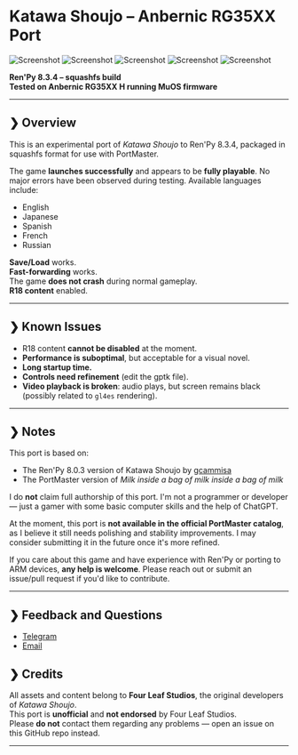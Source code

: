 # Katawa Shoujo – Anbernic RG35XX Port

![Screenshot](https://raw.githubusercontent.com/kokseen1/ks-web-client/main/assets/ui/sd-emi-c.png)
![Screenshot](https://raw.githubusercontent.com/kokseen1/ks-web-client/main/assets/ui/sd-hanako-c.png)
![Screenshot](https://raw.githubusercontent.com/kokseen1/ks-web-client/main/assets/ui/sd-lilly-c.png)
![Screenshot](https://raw.githubusercontent.com/kokseen1/ks-web-client/main/assets/ui/sd-rin-c.png)
![Screenshot](https://raw.githubusercontent.com/kokseen1/ks-web-client/main/assets/ui/sd-shizune-c.png)

**Ren'Py 8.3.4 – squashfs build**  
**Tested on Anbernic RG35XX H running MuOS firmware**

---

## ❯ Overview

This is an experimental port of *Katawa Shoujo* to Ren'Py 8.3.4, packaged in squashfs format for use with PortMaster.

The game **launches successfully** and appears to be **fully playable**. No major errors have been observed during testing. Available languages include:  
- English  
- Japanese  
- Spanish  
- French  
- Russian  

**Save/Load** works.  
**Fast-forwarding** works.  
The game **does not crash** during normal gameplay.  
**R18 content** enabled.

---

## ❯ Known Issues

- R18 content **cannot be disabled** at the moment.  
- **Performance is suboptimal**, but acceptable for a visual novel.  
- **Long startup time.**  
- **Controls need refinement** (edit the gptk file).  
- **Video playback is broken**: audio plays, but screen remains black (possibly related to `gl4es` rendering).

---

## ❯ Notes

This port is based on:  
- The Ren'Py 8.0.3 version of Katawa Shoujo by [gcammisa](https://github.com/gcammisa/KatawaShoujo-RenPy8)  
- The PortMaster version of *Milk inside a bag of milk inside a bag of milk*

I do **not** claim full authorship of this port. I'm not a programmer or developer — just a gamer with some basic computer skills and the help of ChatGPT.

At the moment, this port is **not available in the official PortMaster catalog**, as I believe it still needs polishing and stability improvements. I may consider submitting it in the future once it's more refined.

If you care about this game and have experience with Ren'Py or porting to ARM devices, **any help is welcome**. Please reach out or submit an issue/pull request if you'd like to contribute.

---

## ❯ Feedback and Questions

- [Telegram](t.me/y2kpunk)
- [Email](fedeeeer45@gmail.com)


## ❯ Credits

All assets and content belong to **Four Leaf Studios**, the original developers of *Katawa Shoujo*.  
This port is **unofficial** and **not endorsed** by Four Leaf Studios.  
Please **do not** contact them regarding any problems — open an issue on this GitHub repo instead.

---
